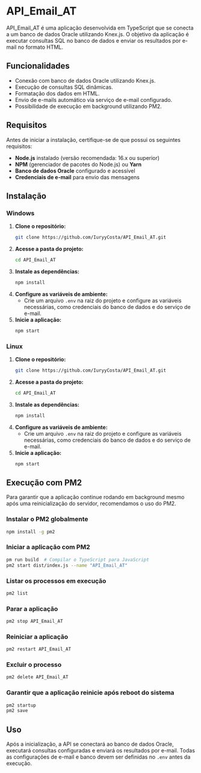# API_Email_AT

API_Email_AT é uma aplicação desenvolvida em TypeScript que se conecta a um banco de dados Oracle utilizando Knex.js. O objetivo da aplicação é executar consultas SQL no banco de dados e enviar os resultados por e-mail no formato HTML.

## Funcionalidades

- Conexão com banco de dados Oracle utilizando Knex.js.
- Execução de consultas SQL dinâmicas.
- Formatação dos dados em HTML.
- Envio de e-mails automático via serviço de e-mail configurado.
- Possibilidade de execução em background utilizando PM2.

## Requisitos

Antes de iniciar a instalação, certifique-se de que possui os seguintes requisitos:

- **Node.js** instalado (versão recomendada: 16.x ou superior)
- **NPM** (gerenciador de pacotes do Node.js) ou **Yarn**
- **Banco de dados Oracle** configurado e acessível
- **Credenciais de e-mail** para envio das mensagens

## Instalação

### Windows

1. **Clone o repositório:**
   ```bash
   git clone https://github.com/IuryyCosta/API_Email_AT.git
   ```
2. **Acesse a pasta do projeto:**
   ```bash
   cd API_Email_AT
   ```
3. **Instale as dependências:**
   ```bash
   npm install
   ```
4. **Configure as variáveis de ambiente:**
   - Crie um arquivo `.env` na raiz do projeto e configure as variáveis necessárias, como credenciais do banco de dados e do serviço de e-mail.
5. **Inicie a aplicação:**
   ```bash
   npm start
   ```

### Linux

1. **Clone o repositório:**
   ```bash
   git clone https://github.com/IuryyCosta/API_Email_AT.git
   ```
2. **Acesse a pasta do projeto:**
   ```bash
   cd API_Email_AT
   ```
3. **Instale as dependências:**
   ```bash
   npm install
   ```
4. **Configure as variáveis de ambiente:**
   - Crie um arquivo `.env` na raiz do projeto e configure as variáveis necessárias, como credenciais do banco de dados e do serviço de e-mail.
5. **Inicie a aplicação:**
   ```bash
   npm start
   ```

## Execução com PM2

Para garantir que a aplicação continue rodando em background mesmo após uma reinicialização do servidor, recomendamos o uso do PM2.

### Instalar o PM2 globalmente
```bash
npm install -g pm2
```

### Iniciar a aplicação com PM2
```bash
pm run build  # Compilar o TypeScript para JavaScript
pm2 start dist/index.js --name "API_Email_AT"
```

### Listar os processos em execução
```bash
pm2 list
```

### Parar a aplicação
```bash
pm2 stop API_Email_AT
```

### Reiniciar a aplicação
```bash
pm2 restart API_Email_AT
```

### Excluir o processo
```bash
pm2 delete API_Email_AT
```

### Garantir que a aplicação reinicie após reboot do sistema
```bash
pm2 startup
pm2 save
```

## Uso

Após a inicialização, a API se conectará ao banco de dados Oracle, executará consultas configuradas e enviará os resultados por e-mail. Todas as configurações de e-mail e banco devem ser definidas no `.env` antes da execução.


